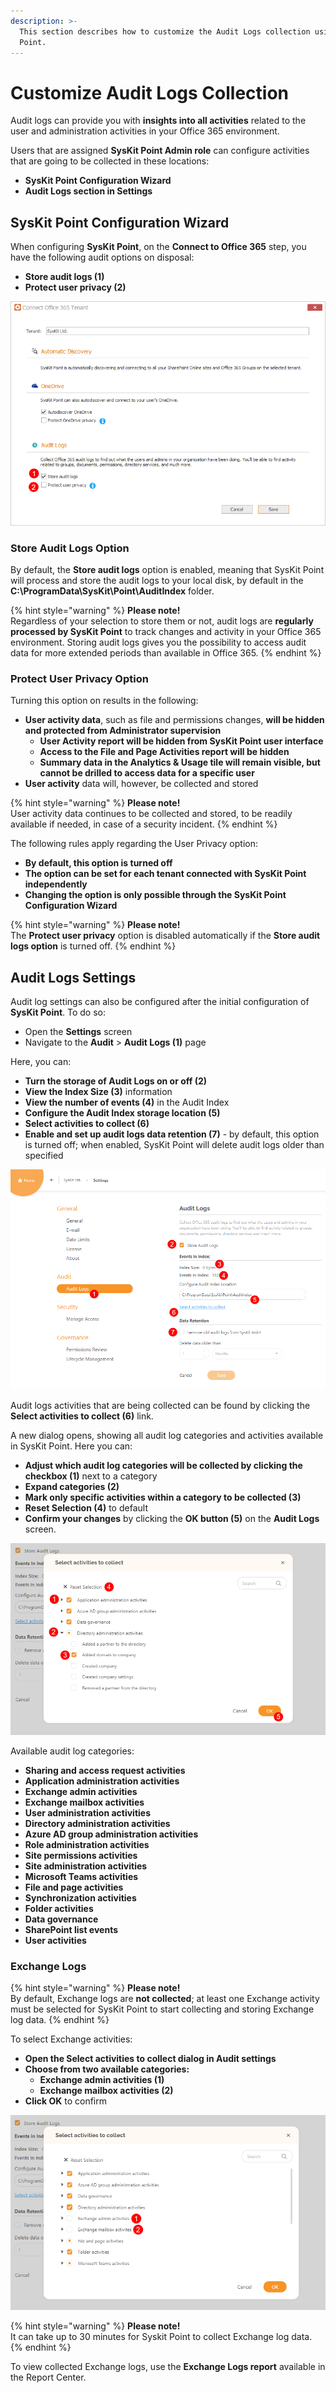 ```yaml
---
description: >-
  This section describes how to customize the Audit Logs collection using SysKit
  Point.
---
```


# Customize Audit Logs Collection

Audit logs can provide you with **insights into all activities** related to the user and administration activities in your Office 365 environment.‌

Users that are assigned **SysKit Point Admin role** can configure activities that are going to be collected in these locations:

* **SysKit Point Configuration Wizard**
* **Audit Logs section in Settings**

## SysKit Point Configuration Wizard

When configuring **SysKit Point**, on the **Connect to Office 365** step, you have the following audit options on disposal:

* **Store audit logs \(1\)**
* **Protect user privacy \(2\)**

![SysKit Point Configuration - Audit logs options](../.gitbook/assets/customize-audit-logs-collection-01-audit-options.png)

### Store Audit Logs Option

By default, the **Store audit logs** option is enabled, meaning that SysKit Point will process and store the audit logs to your local disk, by default in the **C:\ProgramData\SysKit\Point\AuditIndex** folder.

{% hint style="warning" %}
**Please note!**  
Regardless of your selection to store them or not, audit logs are **regularly processed by SysKit Point** to track changes and activity in your Office 365 environment. Storing audit logs gives you the possibility to access audit data for more extended periods than available in Office 365.
{% endhint %}

### Protect User Privacy Option

Turning this option on results in the following:

* **User activity data**, such as file and permissions changes, **will be hidden and protected from Administrator supervision** 
  * **User Activity report will be hidden from SysKit Point user interface**
  * **Access to the File and Page Activities report will be hidden**
  * **Summary data in the Analytics & Usage tile will remain visible, but cannot be drilled to access data for a specific user**
* **User activity** data will, however, be collected and stored

{% hint style="warning" %}
**Please note!**  
User activity data continues to be collected and stored, to be readily available if needed, in case of a security incident.
{% endhint %}

The following rules apply regarding the User Privacy option:

* **By default, this option is turned off**
* **The option can be set for each tenant connected with SysKit Point independently**
* **Changing the option is only possible through the SysKit Point Configuration Wizard**

{% hint style="warning" %}
**Please note!**  
The **Protect user privacy** option is disabled automatically if the **Store audit logs option** is turned off.
{% endhint %}

## Audit Logs Settings

Audit log settings can also be configured after the initial configuration of **SysKit Point**. To do so:

* Open the **Settings** screen
* Navigate to the **Audit** &gt; **Audit Logs \(1\)** page

Here, you can:

* **Turn the storage of Audit Logs on or off \(2\)**
* **View the Index Size \(3\)** information
* **View the number of events \(4\)** in the Audit Index
* **Configure the Audit Index storage location \(5\)**
* **Select activities to collect \(6\)**
* **Enable and set up audit logs data retention \(7\)** - by default, this option is turned off; when enabled, SysKit Point will delete audit logs older than specified

![Audit Logs Settings](../.gitbook/assets/customize-audit-logs-collection-02-audit-settings.png)

Audit logs activities that are being collected can be found by clicking the **Select activities to collect \(6\)** link.

A new dialog opens, showing all audit log categories and activities available in SysKit Point. Here you can:

* **Adjust which audit log categories will be collected by clicking the checkbox \(1\)** next to a category
* **Expand categories \(2\)**
* **Mark only specific activities within a category to be collected \(3\)**
* **Reset Selection \(4\)** to default
* **Confirm your changes** by clicking the **OK button \(5\)** on the **Audit Logs** screen.

![Select activities to collect screen](../.gitbook/assets/customize-audit-logs-collection-03-select-activities.png)

Available audit log categories:

* **Sharing and access request activities**
* **Application administration activities**
* **Exchange admin activities**
* **Exchange mailbox activities**
* **User administration activities**
* **Directory administration activities**
* **Azure AD group administration activities**
* **Role administration activities**
* **Site permissions activities**
* **Site administration activities**
* **Microsoft Teams activities**
* **File and page activities**
* **Synchronization activities**
* **Folder activities**
* **Data governance**
* **SharePoint list events**
* **User activities**

### Exchange Logs

{% hint style="warning" %}
**Please note!**  
By default, Exchange logs are **not collected**; at least one Exchange activity must be selected for SysKit Point to start collecting and storing Exchange log data.
{% endhint %}

To select Exchange activities:

* **Open the Select activities to collect dialog in Audit settings**
* **Choose from two available categories:**
  * **Exchange admin activities \(1\)**
  * **Exchange mailbox activities \(2\)**
* **Click OK** to confirm

![Exchange log categories](../.gitbook/assets/customize-audit-logs-collection-04-exchange-categories.png)

{% hint style="warning" %}
**Please note!**   
It can take up to 30 minutes for Syskit Point to collect Exchange log data.
{% endhint %}

To view collected Exchange logs, use the **Exchange Logs report** available in the Report Center.

